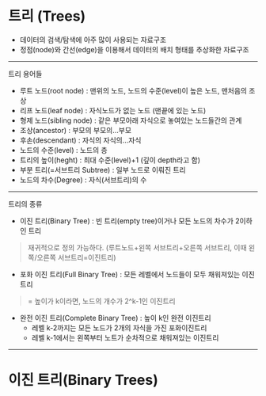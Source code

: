 # 트리 (Trees)

+ 데이터의 검색/탐색에 아주 많이 사용되는 자료구조
+ 정점(node)와 간선(edge)을 이용해서 데이터의 배치 형태를 추상화한 자료구조
-----------------------------------------------------------
트리 용어들
+ 루트 노드(root node) : 맨위의 노드, 노드의 수준(level)이 높은 노드, 맨처음의 조상
+ 리프 노드(leaf node) : 자식노드가 없는 노드 (맨끝에 있는 노드)
+ 형제 노드(sibling node) : 같은 부모아래 자식으로 놓여있는 노드들간의 관계
+ 조상(ancestor) : 부모의 부모의...부모
+ 후손(descendant) : 자식의 자식의...자식
+ 노드의 수준(level) : 노드의 층
+ 트리의 높이(heght) : 최대 수준(level)+1 (깊이 depth라고 함)
+ 부분 트리(=서브트리 Subtree) : 일부 노드로 이뤄진 트리
+ 노드의 차수(Degree) : 자식(서브트리)의 수

-----------------------------------------------------------
트리의 종류
+ 이진 트리(Binary Tree) : 빈 트리(empty tree)이거나 모든 노드의 차수가 2이하인 트리
> 재귀적으로 정의 가능하다. (루트노드+왼쪽 서브트리+오른쪽 서브트리, 이때 왼쪽/오른쪽 서브트리=이진트리)

+ 포화 이진 트리(Full Binary Tree) : 모든 레벨에서 노드들이 모두 채워져있는 이진트리
> = 높이가 k이라면, 노드의 개수가 2^k-1인 이진트리

+ 완전 이진 트리(Complete Binary Tree) : 높이 k인 완전 이진트리
   + 레벨 k-2까지는 모든 노드가 2개의 자식을 가진 포화이진트리
   + 레벨 k-1에서는 왼쪽부터 노트가 순차적으로 채워져있는 이진트리

-----------------------------------------------------------
# 이진 트리(Binary Trees)
